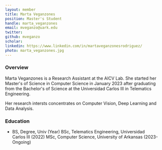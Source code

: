 ```yaml
---
layout: member
title: Marta Veganzones
position: Master's Student
handle: marta_veganzones
email: mveganzo@uark.edu 
twitter:
github: mveganzo
scholar: 
linkedin: https://www.linkedin.com/in/martaveganzonesrodriguez/
photo: marta_veganzones.jpg
---
```


### Overview
Marta Veganzones is a Research Assistant at the AICV Lab. She started her Master's of Science in Computer Science in January 2023 after graduating from the Bachelor's of Science at the Universidad Carlos III in Telematics Engineering. 

Her research intersts concentrates on Computer Vision, Deep Learning and Data Analysis.

### Education
- BS, Degree, Univ (Year)
BSc, Telematics Engineering, Universidad Carlos III (2022)
MSc, Computer Science, University of Arkansas (2023-Ongoing)
